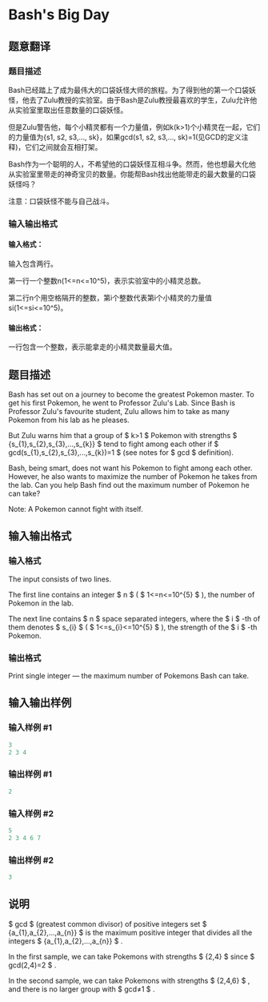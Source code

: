 # Bash&#039;s Big Day

## 题意翻译

### 题目描述

Bash已经踏上了成为最伟大的口袋妖怪大师的旅程。为了得到他的第一个口袋妖怪，他去了Zulu教授的实验室。由于Bash是Zulu教授最喜欢的学生，Zulu允许他从实验室里取出任意数量的口袋妖怪。

但是Zulu警告他，每个小精灵都有一个力量值，例如k(k>1)个小精灵在一起，它们的力量值为{s1, s2, s3,…, sk}，如果gcd(s1, s2, s3,…, sk)=1(见GCD的定义注释)，它们之间就会互相打架。

Bash作为一个聪明的人，不希望他的口袋妖怪互相斗争。然而，他也想最大化他从实验室里带走的神奇宝贝的数量。你能帮Bash找出他能带走的最大数量的口袋妖怪吗？

注意：口袋妖怪不能与自己战斗。

### 输入输出格式

#### 输入格式：

输入包含两行。

第一行一个整数n(1<=n<=10^5)，表示实验室中的小精灵总数。

第二行n个用空格隔开的整数，第i个整数代表第i个小精灵的力量值si(1<=si<=10^5)。

#### 输出格式：

一行包含一个整数，表示能拿走的小精灵数量最大值。

## 题目描述

Bash has set out on a journey to become the greatest Pokemon master. To get his first Pokemon, he went to Professor Zulu's Lab. Since Bash is Professor Zulu's favourite student, Zulu allows him to take as many Pokemon from his lab as he pleases.

But Zulu warns him that a group of $ k&gt;1 $ Pokemon with strengths $ {s_{1},s_{2},s_{3},...,s_{k}} $ tend to fight among each other if $ gcd(s_{1},s_{2},s_{3},...,s_{k})=1 $ (see notes for $ gcd $ definition).

Bash, being smart, does not want his Pokemon to fight among each other. However, he also wants to maximize the number of Pokemon he takes from the lab. Can you help Bash find out the maximum number of Pokemon he can take?

Note: A Pokemon cannot fight with itself.

## 输入输出格式

### 输入格式

The input consists of two lines.

The first line contains an integer $ n $ ( $ 1<=n<=10^{5} $ ), the number of Pokemon in the lab.

The next line contains $ n $ space separated integers, where the $ i $ -th of them denotes $ s_{i} $ ( $ 1<=s_{i}<=10^{5} $ ), the strength of the $ i $ -th Pokemon.

### 输出格式

Print single integer — the maximum number of Pokemons Bash can take.

## 输入输出样例

### 输入样例 #1

```cpp
3
2 3 4

```
### 输出样例 #1

```cpp
2

```
### 输入样例 #2

```cpp
5
2 3 4 6 7

```
### 输出样例 #2

```cpp
3

```
## 说明

 $ gcd $ (greatest common divisor) of positive integers set $ {a_{1},a_{2},...,a_{n}} $ is the maximum positive integer that divides all the integers $ {a_{1},a_{2},...,a_{n}} $ .

In the first sample, we can take Pokemons with strengths $ {2,4} $ since $ gcd(2,4)=2 $ .

In the second sample, we can take Pokemons with strengths $ {2,4,6} $ , and there is no larger group with $ gcd≠1 $ .

